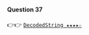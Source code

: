 #### Question 37
👉👉  [`DecodedString ★★★★☆`](https://github.com/jevishoo/algorithm_learning/blob/master/code/Theory/DecodedString.java)
